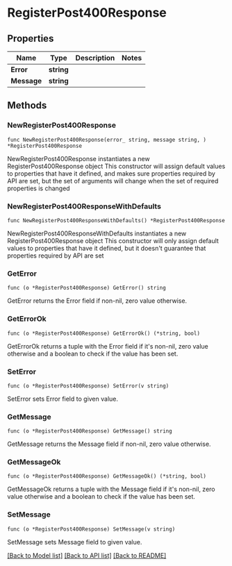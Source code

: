 # RegisterPost400Response

## Properties

Name | Type | Description | Notes
------------ | ------------- | ------------- | -------------
**Error** | **string** |  | 
**Message** | **string** |  | 

## Methods

### NewRegisterPost400Response

`func NewRegisterPost400Response(error_ string, message string, ) *RegisterPost400Response`

NewRegisterPost400Response instantiates a new RegisterPost400Response object
This constructor will assign default values to properties that have it defined,
and makes sure properties required by API are set, but the set of arguments
will change when the set of required properties is changed

### NewRegisterPost400ResponseWithDefaults

`func NewRegisterPost400ResponseWithDefaults() *RegisterPost400Response`

NewRegisterPost400ResponseWithDefaults instantiates a new RegisterPost400Response object
This constructor will only assign default values to properties that have it defined,
but it doesn't guarantee that properties required by API are set

### GetError

`func (o *RegisterPost400Response) GetError() string`

GetError returns the Error field if non-nil, zero value otherwise.

### GetErrorOk

`func (o *RegisterPost400Response) GetErrorOk() (*string, bool)`

GetErrorOk returns a tuple with the Error field if it's non-nil, zero value otherwise
and a boolean to check if the value has been set.

### SetError

`func (o *RegisterPost400Response) SetError(v string)`

SetError sets Error field to given value.


### GetMessage

`func (o *RegisterPost400Response) GetMessage() string`

GetMessage returns the Message field if non-nil, zero value otherwise.

### GetMessageOk

`func (o *RegisterPost400Response) GetMessageOk() (*string, bool)`

GetMessageOk returns a tuple with the Message field if it's non-nil, zero value otherwise
and a boolean to check if the value has been set.

### SetMessage

`func (o *RegisterPost400Response) SetMessage(v string)`

SetMessage sets Message field to given value.



[[Back to Model list]](../README.md#documentation-for-models) [[Back to API list]](../README.md#documentation-for-api-endpoints) [[Back to README]](../README.md)


